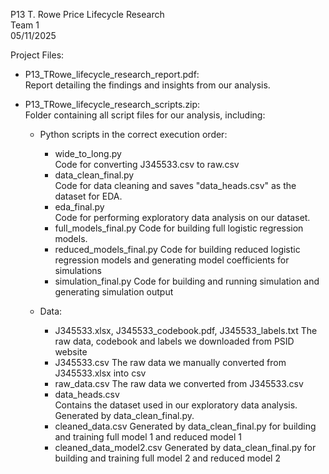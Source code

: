 P13 T. Rowe Price Lifecycle Research  
Team 1  
05/11/2025  

Project Files:  

- P13_TRowe_lifecycle_research_report.pdf:  
Report detailing the findings and insights from our analysis.

- P13_TRowe_lifecycle_research_scripts.zip:  
  Folder containing all script files for our analysis, including: 

  - Python scripts in the correct execution order:
    - wide_to_long.py  
      Code for converting J345533.csv to raw.csv
    - data_clean_final.py  
      Code for data cleaning and saves "data_heads.csv" as the dataset for EDA.
    - eda_final.py  
    Code for performing exploratory data analysis on our dataset.  
    - full_models_final.py
    Code for building full logistic regression models.
    - reduced_models_final.py
    Code for building reduced logistic regression models and generating model coefficients for simulations
    - simulation_final.py
    Code for building and running simulation and generating simulation output
  
  - Data:  
    - J345533.xlsx, J345533_codebook.pdf, J345533_labels.txt
      The raw data, codebook and labels we downloaded from PSID website  
    - J345533.csv
      The raw data we manually converted from J345533.xlsx into csv
    - raw_data.csv
      The raw data we converted from J345533.csv
    - data_heads.csv  
    Contains the dataset used in our exploratory data analysis. 
    Generated by data_clean_final.py.  
    - cleaned_data.csv
    Generated by data_clean_final.py for building and training full model 1 and reduced model 1  
    - cleaned_data_model2.csv
    Generated by data_clean_final.py for building and training full model 2 and reduced model 2
    
